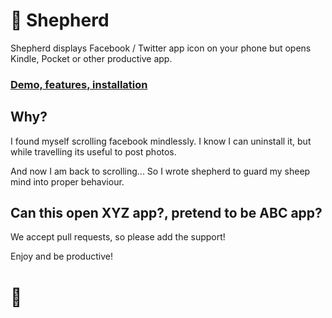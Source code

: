 # 🐶 Shepherd

Shepherd displays Facebook / Twitter app icon on your phone but opens Kindle, Pocket or other productive app.

### [Demo, features, installation](http://shepherd.artpi.net/)

## Why?

I found myself scrolling facebook mindlessly. I know I can uninstall it, but while travelling its useful to post photos.

And now I am back to scrolling...
So I wrote shepherd to guard my sheep mind into proper behaviour.

## Can this open XYZ app?, pretend to be ABC app?

We accept pull requests, so please add the support!

Enjoy and be productive!

# 🚀
